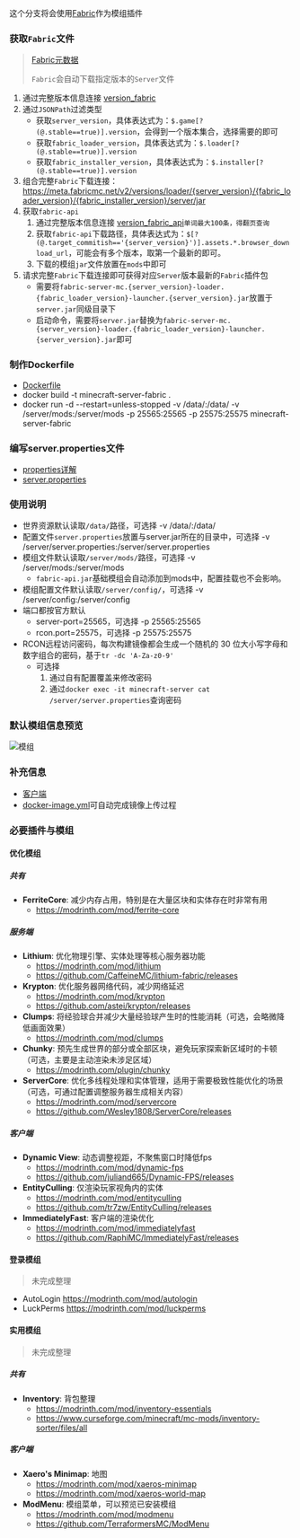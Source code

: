 这个分支将会使用[Fabric](https://fabricmc.net/use/server/)作为模组插件

### 获取`Fabric`文件
> [Fabric元数据](https://meta.fabricmc.net/)
> 
> `Fabric`会自动下载指定版本的`Server`文件
1. 通过完整版本信息连接 [version_fabric](https://meta.fabricmc.net/v2/versions/)
2. 通过`JSONPath`过滤类型
   - 获取`server_version`，具体表达式为：`$.game[?(@.stable==true)].version`，会得到一个版本集合，选择需要的即可
   - 获取`fabric_loader_version`，具体表达式为：`$.loader[?(@.stable==true)].version`
   - 获取`fabric_installer_version`，具体表达式为：`$.installer[?(@.stable==true)].version`
4. 组合完整`Fabric`下载连接：https://meta.fabricmc.net/v2/versions/loader/{server_version}/{fabric_loader_version}/{fabric_installer_version}/server/jar
5. 获取`fabric-api`
   1. 通过完整版本信息连接 [version_fabric_api](https://api.github.com/repos/FabricMC/fabric/releases?per_page=100&page=1)`单词最大100条，得翻页查询`
   2. 获取`fabric-api`下载路径，具体表达式为：`$[?(@.target_commitish=='{server_version}')].assets.*.browser_download_url`，可能会有多个版本，取第一个最新的即可。
   3. 下载的模组`jar`文件放置在`mods`中即可
6. 请求完整`Fabric`下载连接即可获得对应`Server`版本最新的`Fabric`插件包
   - 需要将`fabric-server-mc.{server_version}-loader.{fabric_loader_version}-launcher.{server_version}.jar`放置于`server.jar`同级目录下
   - 启动命令，需要将`server.jar`替换为`fabric-server-mc.{server_version}-loader.{fabric_loader_version}-launcher.{server_version}.jar`即可
   
### 制作Dockerfile
- [Dockerfile](Dockerfile)
- docker build -t minecraft-server-fabric .
- docker run -d --restart=unless-stopped -v /data/:/data/ -v /server/mods:/server/mods -p 25565:25565 -p 25575:25575 minecraft-server-fabric

### 编写server.properties文件
- [properties详解](https://minecraft.fandom.com/zh/wiki/Server.properties)
- [server.properties](server.properties)

### 使用说明
- 世界资源默认读取`/data/`路径，可选择 -v /data/:/data/
- 配置文件`server.properties`放置与server.jar所在的目录中，可选择 -v /server/server.properties:/server/server.properties
- 模组文件默认读取`/server/mods/`路径，可选择 -v /server/mods:/server/mods
  - `fabric-api.jar`基础模组会自动添加到mods中，配置挂载也不会影响。
- 模组配置文件默认读取`/server/config/`，可选择 -v /server/config:/server/config
- 端口都按官方默认
  - server-port=25565，可选择 -p 25565:25565
  - rcon.port=25575，可选择 -p 25575:25575
- RCON远程访问密码，每次构建镜像都会生成一个随机的 30 位大小写字母和数字组合的密码，基于`tr -dc 'A-Za-z0-9'`
  - 可选择
    1. 通过自有配置覆盖来修改密码
    2. 通过`docker exec -it minecraft-server cat /server/server.properties`查询密码

### 默认模组信息预览
![模组](https://github.com/user-attachments/assets/b9b7801c-69ab-44c1-bad1-c0dfbd250de9)

### 补充信息
- [客户端](https://ci.huangyuhui.net/job/HMCL/)
- [docker-image.yml](.github/workflows/docker-image.yml)可自动完成镜像上传过程

### 必要插件与模组

#### 优化模组

##### 共有
   - **FerriteCore**: 减少内存占用，特别是在大量区块和实体存在时非常有用
      - https://modrinth.com/mod/ferrite-core
##### 服务端
   - **Lithium**: 优化物理引擎、实体处理等核心服务器功能
      - https://modrinth.com/mod/lithium
      - https://github.com/CaffeineMC/lithium-fabric/releases
   - **Krypton**: 优化服务器网络代码，减少网络延迟
      - https://modrinth.com/mod/krypton
      - https://github.com/astei/krypton/releases
   - **Clumps**: 将经验球合并减少大量经验球产生时的性能消耗（可选，会略微降低画面效果）
      - https://modrinth.com/mod/clumps
   - **Chunky**: 预先生成世界的部分或全部区块，避免玩家探索新区域时的卡顿（可选，主要是主动渲染未涉足区域）
      - https://modrinth.com/plugin/chunky
   - **ServerCore**: 优化多线程处理和实体管理，适用于需要极致性能优化的场景（可选，可通过配置调整服务器生成相关内容）
      - https://modrinth.com/mod/servercore
      - https://github.com/Wesley1808/ServerCore/releases
##### 客户端
   - **Dynamic View**: 动态调整视距，不聚焦窗口时降低fps
      - https://modrinth.com/mod/dynamic-fps
      - https://github.com/juliand665/Dynamic-FPS/releases
   - **EntityCulling**: 仅渲染玩家视角内的实体
      - https://modrinth.com/mod/entityculling
      - https://github.com/tr7zw/EntityCulling/releases
   - **ImmediatelyFast**: 客户端的渲染优化
      - https://modrinth.com/mod/immediatelyfast
      - https://github.com/RaphiMC/ImmediatelyFast/releases

#### 登录模组
> 未完成整理
- AutoLogin https://modrinth.com/mod/autologin
- LuckPerms https://modrinth.com/mod/luckperms

#### 实用模组
> 未完成整理

##### 共有
   - **Inventory**: 背包整理
      - https://modrinth.com/mod/inventory-essentials
      - https://www.curseforge.com/minecraft/mc-mods/inventory-sorter/files/all

##### 客户端
   - **Xaero's Minimap**: 地图
      - https://modrinth.com/mod/xaeros-minimap
      - https://modrinth.com/mod/xaeros-world-map
   - **ModMenu**: 模组菜单，可以预览已安装模组
      - https://modrinth.com/mod/modmenu
      - https://github.com/TerraformersMC/ModMenu
